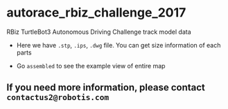# autorace_rbiz_challenge_2017
RBiz TurtleBot3 Autonomous Driving Challenge track model data

- Here we have `.stp`, `.ips`, `.dwg` file. You can get size information of each parts

- Go `assembled` to see the example view of entire map  

## If you need more information, please contact `contactus2@robotis.com`
